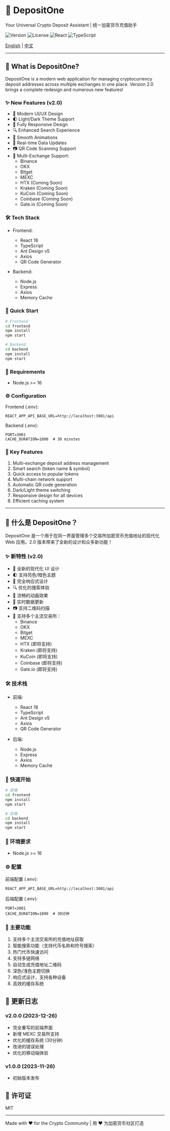 # 🌟 DepositOne

Your Universal Crypto Deposit Assistant | 统一加密货币充值助手

![Version](https://img.shields.io/badge/version-2.0.0-blue)
![License](https://img.shields.io/badge/license-MIT-green)
![React](https://img.shields.io/badge/React-18.x-61dafb)
![TypeScript](https://img.shields.io/badge/TypeScript-4.x-blue)

[English](#english) | [中文](#chinese)

---

<a name="english"></a>
## 🚀 What is DepositOne?

DepositOne is a modern web application for managing cryptocurrency deposit addresses across multiple exchanges in one place. Version 2.0 brings a complete redesign and numerous new features!

### ✨ New Features (v2.0)

- 🎨 Modern UI/UX Design
- 🌓 Light/Dark Theme Support
- 📱 Fully Responsive Design
- 🔍 Enhanced Search Experience
- 💫 Smooth Animations
- 🔄 Real-time Data Updates
- 📷 QR Code Scanning Support
- 🏢 Multi-Exchange Support:
  - Binance
  - OKX
  - Bitget
  - MEXC
  - HTX (Coming Soon)
  - Kraken (Coming Soon)
  - KuCoin (Coming Soon)
  - Coinbase (Coming Soon)
  - Gate.io (Coming Soon)

### 🛠️ Tech Stack

- Frontend:
  - React 18
  - TypeScript
  - Ant Design v5
  - Axios
  - QR Code Generator

- Backend:
  - Node.js
  - Express
  - Axios
  - Memory Cache

### 🚀 Quick Start

```bash
# Frontend
cd frontend
npm install
npm start

# Backend
cd backend
npm install
npm start
```

### 🔧 Requirements

- Node.js >= 16

### ⚙️ Configuration

Frontend (.env):
```env
REACT_APP_API_BASE_URL=http://localhost:3001/api
```

Backend (.env):
```env
PORT=3001
CACHE_DURATION=1800  # 30 minutes
```

### 🌟 Key Features

1. Multi-exchange deposit address management
2. Smart search (token name & symbol)
3. Quick access to popular tokens
4. Multi-chain network support
5. Automatic QR code generation
6. Dark/Light theme switching
7. Responsive design for all devices
8. Efficient caching system

---

<a name="chinese"></a>
## 🚀 什么是 DepositOne？

DepositOne 是一个用于在同一界面管理多个交易所加密货币充值地址的现代化 Web 应用。2.0 版本带来了全新的设计和众多新功能！

### ✨ 新特性 (v2.0)

- 🎨 全新的现代化 UI 设计
- 🌓 支持亮色/暗色主题
- 📱 完全响应式设计
- 🔍 优化的搜索体验
- 💫 流畅的动画效果
- 🔄 实时数据更新
- 📷 支持二维码扫描
- 🏢 支持多个主流交易所：
  - Binance
  - OKX
  - Bitget
  - MEXC
  - HTX (即将支持)
  - Kraken (即将支持)
  - KuCoin (即将支持)
  - Coinbase (即将支持)
  - Gate.io (即将支持)

### 🛠️ 技术栈

- 前端:
  - React 18
  - TypeScript
  - Ant Design v5
  - Axios
  - QR Code Generator

- 后端:
  - Node.js
  - Express
  - Axios
  - Memory Cache

### 🚀 快速开始

```bash
# 前端
cd frontend
npm install
npm start

# 后端
cd backend
npm install
npm start
```

### 🔧 环境要求

- Node.js >= 16

### ⚙️ 配置

前端配置 (.env):
```env
REACT_APP_API_BASE_URL=http://localhost:3001/api
```

后端配置 (.env):
```env
PORT=3001
CACHE_DURATION=1800  # 30分钟
```

### 🌟 主要功能

1. 支持多个主流交易所的充值地址获取
2. 智能搜索功能（支持代币名称和符号搜索）
3. 热门代币快速访问
4. 支持多链网络
5. 自动生成充值地址二维码
6. 深色/浅色主题切换
7. 响应式设计，支持各种设备
8. 高效的缓存系统

## 📝 更新日志

### v2.0.0 (2023-12-26)
- 完全重写的前端界面
- 新增 MEXC 交易所支持
- 优化的缓存系统 (30分钟)
- 改进的错误处理
- 优化的移动端体验

### v1.0.0 (2023-11-26)
- 初始版本发布

## 📄 许可证

MIT

---

Made with ❤️ for the Crypto Community | 用 ❤️ 为加密货币社区打造

